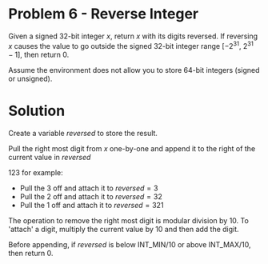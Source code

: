 # Problem 6 - Reverse Integer

Given a signed 32-bit integer $x$, return $x$ with its digits reversed. If reversing $x$ causes the value to go outside the signed 32-bit integer range [$-2^{31}$, $2^{31} - 1$], then return $0$.

Assume the environment does not allow you to store 64-bit integers (signed or unsigned).

# Solution

Create a variable $reversed$ to store the result.

Pull the right most digit from $x$ one-by-one and append it to the right of the current value in $reversed$

$123$ for example:

-   Pull the $3$ off and attach it to $reversed = 3$
-   Pull the $2$ off and attach it to $reversed = 32$
-   Pull the $1$ off and attach it to $reversed = 321$

The operation to remove the right most digit is modular division by $10$. To 'attach' a digit, multiply the current value by $10$ and then add the digit.

Before appending, if $reversed$ is below INT_MIN/$10$ or above INT_MAX/$10$, then return 0.

